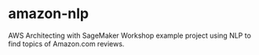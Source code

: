 # amazon-nlp
AWS Architecting with SageMaker Workshop example project using NLP to find topics of Amazon.com reviews.
